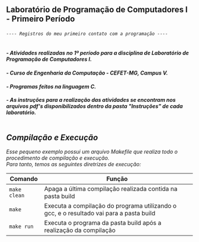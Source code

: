 ## Laboratório de Programação de Computadores I - Primeiro Período

<i>`---- Registros do meu primeiro contato com a programação ----` <i> <br><br>


#### - Atividades realizadas no 1º período para a disciplina de Laboratório de Programação de Computadores I.
#### - Curso de Engenharia da Computação - CEFET-MG, Campus V. 
#### - Programas feitos na linguagem C. 
#### - As instruções para a realização das atividades se encontram nos arquivos pdf's disponibilizados dentro da pasta "Instruções" de cada laboratório. <br><br>



## Compilação e Execução
Esse pequeno exemplo possui um arquivo Makefile que realiza todo o procedimento de compilação e execução.<br>Para tanto, temos as seguintes diretrizes de execução:

| Comando                |  Função                                                                                           |                     
| -----------------------| ------------------------------------------------------------------------------------------------- |
|  `make clean`          | Apaga a última compilação realizada contida na pasta build|
|  `make`                | Executa a compilação do programa utilizando o gcc, e o resultado vai para a pasta build           |
|  `make run`            | Executa o programa da pasta build após a realização da compilação                                 |
